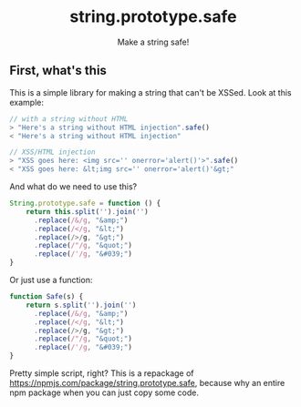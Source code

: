<div align="center" text-align="center" style="text-align: center;">
<h1>string.prototype.safe</h1>
<p>Make a string safe!</p>
</div>

## First, what's this
This is a simple library for making a string that can't be XSSed.
Look at this example:
```js
// with a string without HTML
> "Here's a string without HTML injection".safe()
< "Here's a string without HTML injection"

// XSS/HTML injection
> "XSS goes here: <img src='' onerror='alert()'>".safe()
< "XSS goes here: &lt;img src='' onerror='alert()'&gt;"
```
And what do we need to use this?
```js
String.prototype.safe = function () {
    return this.split('').join('')
      .replace(/&/g, "&amp;")
      .replace(/</g, "&lt;")
      .replace(/>/g, "&gt;")
      .replace(/"/g, "&quot;")
      .replace(/'/g, "&#039;")
}
```

Or just use a function:
```js
function Safe(s) {
    return s.split('').join('')
      .replace(/&/g, "&amp;")
      .replace(/</g, "&lt;")
      .replace(/>/g, "&gt;")
      .replace(/"/g, "&quot;")
      .replace(/'/g, "&#039;")
}
```
Pretty simple script, right? This is a repackage of https://npmjs.com/package/string.prototype.safe, because why an entire npm package when you can just copy some code.
